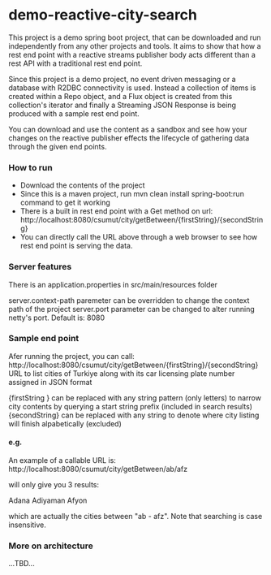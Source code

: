 # demo-reactive-city-search

This project is a demo spring boot project, that can be downloaded and run independently from any other projects and tools. It aims to show that how a rest end point with a reactive streams publisher body acts different than a rest API with a traditional rest end point.

Since this project is a demo project, no event driven messaging or a database with R2DBC connectivity is used. Instead a collection of items is created within a Repo object, and a Flux object is created from this collection's iterator and finally a Streaming JSON Response is being produced with a sample rest end point.

You can download and use the content as a sandbox and see how your changes on the reactive publisher effects the lifecycle of gathering data through the given end points.

### How to run
- Download the contents of the project
- Since this is a maven project, run mvn clean install spring-boot:run command to get it working
- There is a built in rest end point with a Get method on url: http://localhost:8080/csumut/city/getBetween/{firstString}/{secondString}
- You can directly call the URL above through a web browser to see how rest end point is serving the data.

### Server features

There is an application.properties in src/main/resources folder

server.context-path paremeter can be overridden to change the context path of the project
server.port parameter can be changed to alter running netty's port. Default is: 8080

### Sample end point

Afer running the project, you can call:
 http://localhost:8080/csumut/city/getBetween/{firstString}/{secondString}
URL to list cities of Turkiye along with its car licensing plate number assigned in JSON format 

{firstString } can be replaced with any string pattern (only letters) to narrow city contents by querying a start string prefix (included in search results)
{secondString} can be replaced with any string to denote where city listing will finish alpabetically (excluded)

#### e.g.
An example of a callable URL is:
 http://localhost:8080/csumut/city/getBetween/ab/afz

will only give you 3 results:

Adana
Adiyaman
Afyon

which are actually the cities between "ab - afz". Note that searching is case insensitive.

### More on architecture

...TBD...
